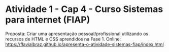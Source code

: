 # Atividade 1 - Cap 4 - Curso Sistemas para internet (FIAP)

Proposta: Criar uma apresentação pessoal/profissional utilizando os recursos de HTML e CSS aprendidos na Fase 1.
Online: https://flavialbraz.github.io/apresenta-o-atividade-sistemas-fiap/index.html
